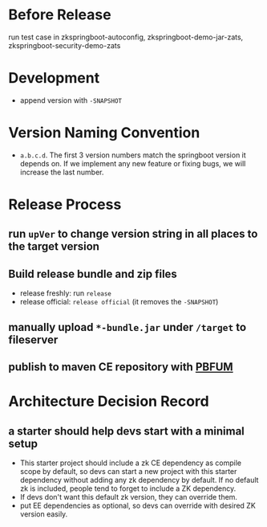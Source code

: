 # Before Release
run test case in zkspringboot-autoconfig, zkspringboot-demo-jar-zats, zkspringboot-security-demo-zats

# Development
* append version with `-SNAPSHOT`

# Version Naming Convention
* `a.b.c.d`. The first 3 version numbers match the springboot version it depends on. If we implement any new feature or fixing bugs, we will increase the last number.

# Release Process
## run `upVer` to change version string in all places to the target version
## Build release bundle and zip files  
* release freshly: run `release`
* release official: `release official`
(it removes the `-SNAPSHOT`)
## manually upload `*-bundle.jar` under `/target` to fileserver
## publish to maven CE repository with [PBFUM](http://jenkins2/view/All/job/PBFUM/)

# Architecture Decision Record
## a starter should help devs start with a minimal setup
* This starter project should include a zk CE dependency as compile scope by default, so devs can start a new project with this starter dependency without adding any zk dependency by default. If no default zk is included, people tend to forget to include a ZK dependency.
* If devs don't want this default zk version, they can override them.
* put EE dependencies as optional, so devs can override with desired ZK version easily.
